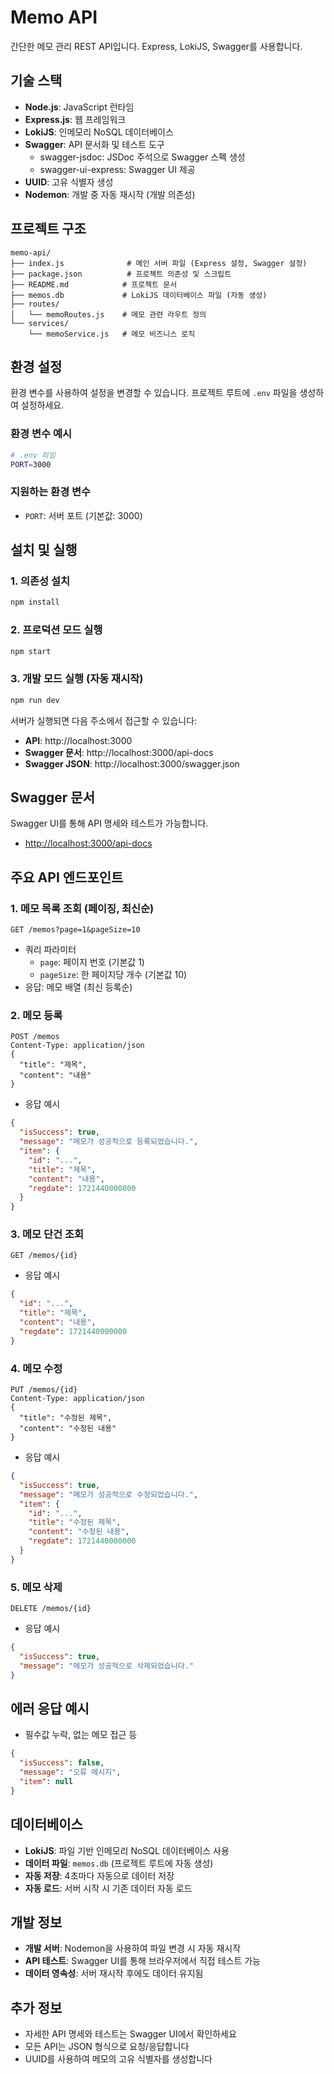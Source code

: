 # Memo API

간단한 메모 관리 REST API입니다. Express, LokiJS, Swagger를 사용합니다.

## 기술 스택

- **Node.js**: JavaScript 런타임
- **Express.js**: 웹 프레임워크
- **LokiJS**: 인메모리 NoSQL 데이터베이스
- **Swagger**: API 문서화 및 테스트 도구
  - swagger-jsdoc: JSDoc 주석으로 Swagger 스펙 생성
  - swagger-ui-express: Swagger UI 제공
- **UUID**: 고유 식별자 생성
- **Nodemon**: 개발 중 자동 재시작 (개발 의존성)

## 프로젝트 구조

```
memo-api/
├── index.js              # 메인 서버 파일 (Express 설정, Swagger 설정)
├── package.json          # 프로젝트 의존성 및 스크립트
├── README.md            # 프로젝트 문서
├── memos.db             # LokiJS 데이터베이스 파일 (자동 생성)
├── routes/
│   └── memoRoutes.js    # 메모 관련 라우트 정의
└── services/
    └── memoService.js   # 메모 비즈니스 로직
```

## 환경 설정

환경 변수를 사용하여 설정을 변경할 수 있습니다. 프로젝트 루트에 `.env` 파일을 생성하여 설정하세요.

### 환경 변수 예시

```bash
# .env 파일
PORT=3000
```

### 지원하는 환경 변수

- `PORT`: 서버 포트 (기본값: 3000)

## 설치 및 실행

### 1. 의존성 설치

```bash
npm install
```

### 2. 프로덕션 모드 실행

```bash
npm start
```

### 3. 개발 모드 실행 (자동 재시작)

```bash
npm run dev
```

서버가 실행되면 다음 주소에서 접근할 수 있습니다:

- **API**: http://localhost:3000
- **Swagger 문서**: http://localhost:3000/api-docs
- **Swagger JSON**: http://localhost:3000/swagger.json

## Swagger 문서

Swagger UI를 통해 API 명세와 테스트가 가능합니다.

- [http://localhost:3000/api-docs](http://localhost:3000/api-docs)

## 주요 API 엔드포인트

### 1. 메모 목록 조회 (페이징, 최신순)

```
GET /memos?page=1&pageSize=10
```

- 쿼리 파라미터
  - `page`: 페이지 번호 (기본값 1)
  - `pageSize`: 한 페이지당 개수 (기본값 10)
- 응답: 메모 배열 (최신 등록순)

### 2. 메모 등록

```
POST /memos
Content-Type: application/json
{
  "title": "제목",
  "content": "내용"
}
```

- 응답 예시

```json
{
  "isSuccess": true,
  "message": "메모가 성공적으로 등록되었습니다.",
  "item": {
    "id": "...",
    "title": "제목",
    "content": "내용",
    "regdate": 1721440000000
  }
}
```

### 3. 메모 단건 조회

```
GET /memos/{id}
```

- 응답 예시

```json
{
  "id": "...",
  "title": "제목",
  "content": "내용",
  "regdate": 1721440000000
}
```

### 4. 메모 수정

```
PUT /memos/{id}
Content-Type: application/json
{
  "title": "수정된 제목",
  "content": "수정된 내용"
}
```

- 응답 예시

```json
{
  "isSuccess": true,
  "message": "메모가 성공적으로 수정되었습니다.",
  "item": {
    "id": "...",
    "title": "수정된 제목",
    "content": "수정된 내용",
    "regdate": 1721440000000
  }
}
```

### 5. 메모 삭제

```
DELETE /memos/{id}
```

- 응답 예시

```json
{
  "isSuccess": true,
  "message": "메모가 성공적으로 삭제되었습니다."
}
```

## 에러 응답 예시

- 필수값 누락, 없는 메모 접근 등

```json
{
  "isSuccess": false,
  "message": "오류 메시지",
  "item": null
}
```

## 데이터베이스

- **LokiJS**: 파일 기반 인메모리 NoSQL 데이터베이스 사용
- **데이터 파일**: `memos.db` (프로젝트 루트에 자동 생성)
- **자동 저장**: 4초마다 자동으로 데이터 저장
- **자동 로드**: 서버 시작 시 기존 데이터 자동 로드

## 개발 정보

- **개발 서버**: Nodemon을 사용하여 파일 변경 시 자동 재시작
- **API 테스트**: Swagger UI를 통해 브라우저에서 직접 테스트 가능
- **데이터 영속성**: 서버 재시작 후에도 데이터 유지됨

## 추가 정보

- 자세한 API 명세와 테스트는 Swagger UI에서 확인하세요
- 모든 API는 JSON 형식으로 요청/응답합니다
- UUID를 사용하여 메모의 고유 식별자를 생성합니다
